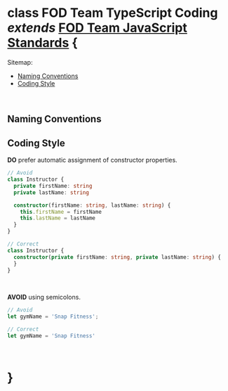 # class FOD Team TypeScript Coding _extends_ <a href="../javascript/README.md">FOD Team JavaScript Standards</a> {

Sitemap:
  * [Naming Conventions](#NamingConventions)
  * [Coding Style](#CodingStyle)
<br>

## Naming Conventions<a name="NamingConventions"></a>

## Coding Style<a name="CodingStyle"></a>

**DO** prefer automatic assignment of constructor properties.

```typescript
// Avoid
class Instructor {
  private firstName: string
  private lastName: string

  constructor(firstName: string, lastName: string) {
    this.firstName = firstName
    this.lastName = lastName
  }
}

// Correct
class Instructor {
  constructor(private firstName: string, private lastName: string) {
  }
}
```
<br>

**AVOID** using semicolons.

```typescript
// Avoid
let gymName = 'Snap Fitness';

// Correct
let gymName = 'Snap Fitness'
```
<br>

# }
